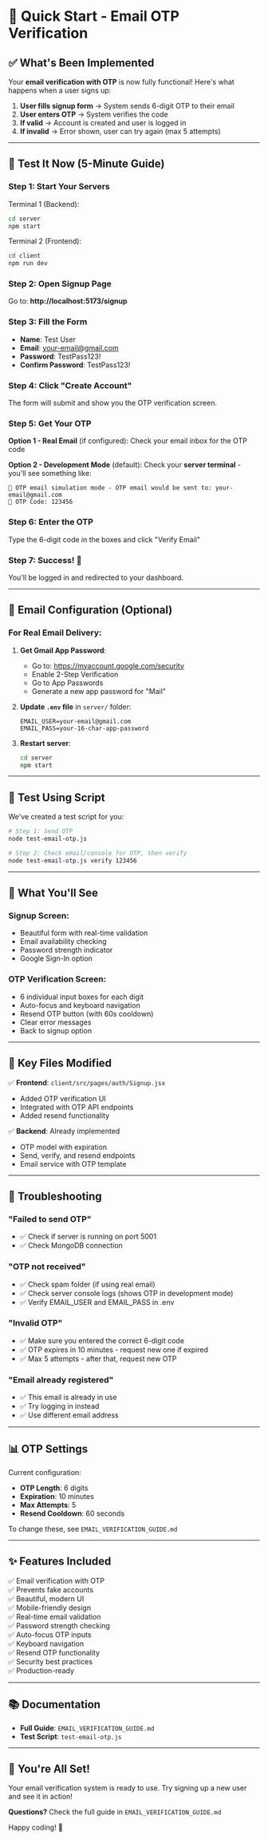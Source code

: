 # 🚀 Quick Start - Email OTP Verification

## ✅ What's Been Implemented

Your **email verification with OTP** is now fully functional! Here's what happens when a user signs up:

1. **User fills signup form** → System sends 6-digit OTP to their email
2. **User enters OTP** → System verifies the code
3. **If valid** → Account is created and user is logged in
4. **If invalid** → Error shown, user can try again (max 5 attempts)

---

## 🎯 Test It Now (5-Minute Guide)

### Step 1: Start Your Servers

Terminal 1 (Backend):
```bash
cd server
npm start
```

Terminal 2 (Frontend):
```bash
cd client
npm run dev
```

### Step 2: Open Signup Page
Go to: **http://localhost:5173/signup**

### Step 3: Fill the Form
- **Name**: Test User
- **Email**: your-email@gmail.com
- **Password**: TestPass123!
- **Confirm Password**: TestPass123!

### Step 4: Click "Create Account"
The form will submit and show you the OTP verification screen.

### Step 5: Get Your OTP

**Option 1 - Real Email** (if configured):
Check your email inbox for the OTP code

**Option 2 - Development Mode** (default):
Check your **server terminal** - you'll see something like:
```
📧 OTP email simulation mode - OTP email would be sent to: your-email@gmail.com
📧 OTP Code: 123456
```

### Step 6: Enter the OTP
Type the 6-digit code in the boxes and click "Verify Email"

### Step 7: Success! 🎉
You'll be logged in and redirected to your dashboard.

---

## 📧 Email Configuration (Optional)

### For Real Email Delivery:

1. **Get Gmail App Password**:
   - Go to: https://myaccount.google.com/security
   - Enable 2-Step Verification
   - Go to App Passwords
   - Generate a new app password for "Mail"

2. **Update `.env` file** in `server/` folder:
   ```env
   EMAIL_USER=your-email@gmail.com
   EMAIL_PASS=your-16-char-app-password
   ```

3. **Restart server**:
   ```bash
   cd server
   npm start
   ```

---

## 🧪 Test Using Script

We've created a test script for you:

```bash
# Step 1: Send OTP
node test-email-otp.js

# Step 2: Check email/console for OTP, then verify
node test-email-otp.js verify 123456
```

---

## 🎨 What You'll See

### Signup Screen:
- Beautiful form with real-time validation
- Email availability checking
- Password strength indicator
- Google Sign-In option

### OTP Verification Screen:
- 6 individual input boxes for each digit
- Auto-focus and keyboard navigation
- Resend OTP button (with 60s cooldown)
- Clear error messages
- Back to signup option

---

## 🔧 Key Files Modified

✅ **Frontend**: `client/src/pages/auth/Signup.jsx`
- Added OTP verification UI
- Integrated with OTP API endpoints
- Added resend functionality

✅ **Backend**: Already implemented
- OTP model with expiration
- Send, verify, and resend endpoints
- Email service with OTP template

---

## 🐛 Troubleshooting

### "Failed to send OTP"
- ✅ Check if server is running on port 5001
- ✅ Check MongoDB connection

### "OTP not received"
- ✅ Check spam folder (if using real email)
- ✅ Check server console logs (shows OTP in development mode)
- ✅ Verify EMAIL_USER and EMAIL_PASS in .env

### "Invalid OTP"
- ✅ Make sure you entered the correct 6-digit code
- ✅ OTP expires in 10 minutes - request new one if expired
- ✅ Max 5 attempts - after that, request new OTP

### "Email already registered"
- ✅ This email is already in use
- ✅ Try logging in instead
- ✅ Use different email address

---

## 📊 OTP Settings

Current configuration:
- **OTP Length**: 6 digits
- **Expiration**: 10 minutes
- **Max Attempts**: 5
- **Resend Cooldown**: 60 seconds

To change these, see `EMAIL_VERIFICATION_GUIDE.md`

---

## ✨ Features Included

✅ Email verification with OTP  
✅ Prevents fake accounts  
✅ Beautiful, modern UI  
✅ Mobile-friendly design  
✅ Real-time email validation  
✅ Password strength checking  
✅ Auto-focus OTP inputs  
✅ Keyboard navigation  
✅ Resend OTP functionality  
✅ Security best practices  
✅ Production-ready  

---

## 📚 Documentation

- **Full Guide**: `EMAIL_VERIFICATION_GUIDE.md`
- **Test Script**: `test-email-otp.js`

---

## 🎉 You're All Set!

Your email verification system is ready to use. Try signing up a new user and see it in action!

**Questions?** Check the full guide in `EMAIL_VERIFICATION_GUIDE.md`

Happy coding! 🌱




